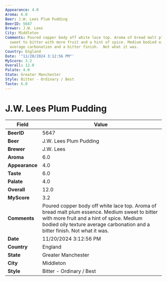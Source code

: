 ```yaml
---
Appearance: 4.0
Aroma: 6.0
Beer: J.W. Lees Plum Pudding
BeerID: 5647
Brewer: J.W. Lees
City: Middleton
Comments: Poured copper body off white lace top. Aroma of bread malt plum essence.  Medium
  sweet to bitter with more fruit and a hint of spice. Medium bodied oily texture
  average carbonation and a bitter finish.  Not what it was.
Country: England
Date: '"11/20/2024 3:12:56 PM"'
MyScore: 3.2
Overall: 12.0
Palate: 4.0
State: Greater Manchester
Style: Bitter - Ordinary / Best
Taste: 6.0
---
```


# J.W. Lees Plum Pudding

| Field         | Value |
|---------------|-------|
| **BeerID** | 5647 |
| **Beer** | J.W. Lees Plum Pudding |
| **Brewer** | J.W. Lees |
| **Aroma** | 6.0 |
| **Appearance** | 4.0 |
| **Taste** | 6.0 |
| **Palate** | 4.0 |
| **Overall** | 12.0 |
| **MyScore** | 3.2 |
| **Comments** | Poured copper body off white lace top. Aroma of bread malt plum essence.  Medium sweet to bitter with more fruit and a hint of spice. Medium bodied oily texture average carbonation and a bitter finish.  Not what it was. |
| **Date** | 11/20/2024 3:12:56 PM |
| **Country** | England |
| **State** | Greater Manchester |
| **City** | Middleton |
| **Style** | Bitter - Ordinary / Best |
